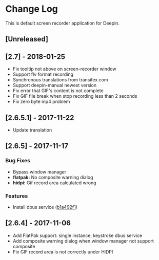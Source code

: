 # Change Log
This is default screen recorder application for Deepin.

## [Unreleased]

## [2.7] - 2018-01-25
- Fix tooltip not above on screen-recorder window
- Support flv format recording
- Synchronous translations from transifex.com
- Support deepin-manual newest version
- Fix error that GIF's content is not complete
- Fix GIF file break when stop recording less than 2 seconds
- Fix zero byte mp4 problem

## [2.6.5.1] - 2017-11-22
- Update translation

## [2.6.5] - 2017-11-17
### Bug Fixes
- Bypass window manager
- **flatpak:**  No composite warning dialog
- **hidpi:**  Gif record area calculated wrong

### Features
- Install dbus service ([b1a492f1](b1a492f1))

## [2.6.4] - 2017-11-06
- Add FlatPak support: single instance, keystroke dbus service
- Add composite warning dialog when window manager not support composite
- Fix GIF record area is not correctly under HiDPI
